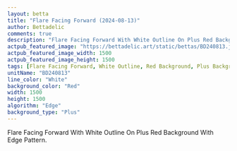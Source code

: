 ```yaml
---
layout: betta
title: "Flare Facing Forward (2024-08-13)"
author: Bettadelic
comments: true
description: "Flare Facing Forward With White Outline On Plus Red Background With Edge Pattern."
actpub_featured_image: "https://bettadelic.art/static/bettas/BD240813.jpg"
actpub_featured_image_width: 1500
actpub_featured_image_height: 1500
tags: [Flare Facing Forward, White Outline, Red Background, Plus Background Pattern, Edge Pattern, August 2024]
unitName: "BD240813"
line_color: "White"
background_color: "Red"
width: 1500
height: 1500
algorithm: "Edge"
background_type: "Plus"
---
```


Flare Facing Forward With White Outline On Plus Red Background With Edge Pattern.
